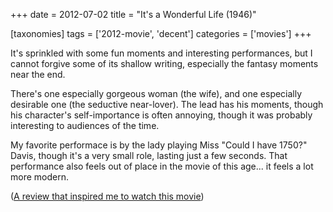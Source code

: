 +++
date = 2012-07-02
title = "It's a Wonderful Life (1946)"

[taxonomies]
tags = ['2012-movie', 'decent']
categories = ['movies']
+++

It\'s sprinkled with some fun moments and interesting performances, but
I cannot forgive some of its shallow writing, especially the fantasy
moments near the end.

There\'s one especially gorgeous woman (the wife), and one especially
desirable one (the seductive near-lover). The lead has his moments,
though his character\'s self-importance is often annoying, though it was
probably interesting to audiences of the time.

My favorite performace is by the lady playing Miss \"Could I have
1750?\" Davis, though it\'s a very small role, lasting just a few
seconds. That performance also feels out of place in the movie of this
age\... it feels a lot more modern.

([A review that inspired me to watch this movie])

  [A review that inspired me to watch this movie]: http://ebb.org/bkuhn/blog/2008/12/24/capra-free-software.html
